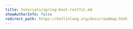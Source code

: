 ```yaml
---
title: tutorials/spring-boot-restful.md
showAuthorInfo: false
redirect_path: https://kotlinlang.org/docs/roadmap.html
---
```

